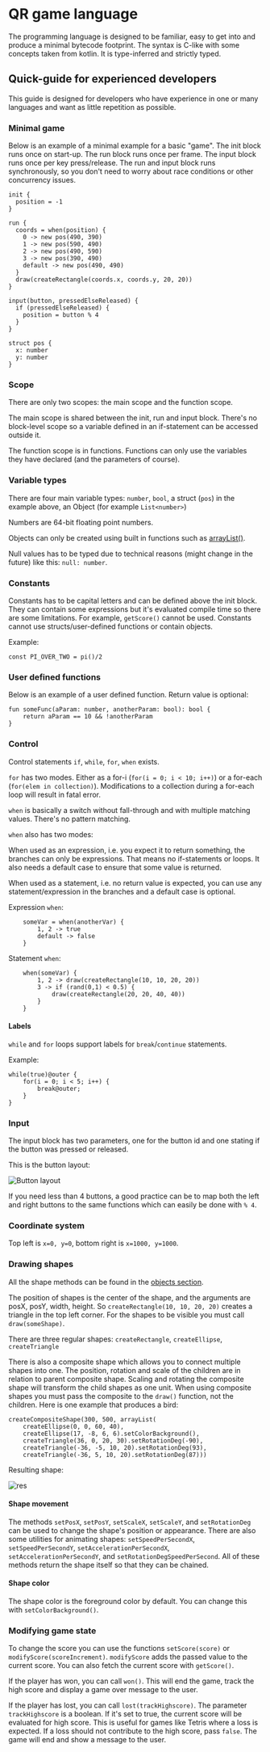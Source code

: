 # QR game language

The programming language is designed to be familiar, easy to get into and produce a minimal bytecode footprint.
The syntax is C-like with some concepts taken from kotlin. It is type-inferred and strictly typed.

## Quick-guide for experienced developers

This guide is designed for developers who have experience in one or many languages and want as little repetition as possible.

### Minimal game

Below is an example of a minimal example for a basic "game". The init block runs once on start-up.
The run block runs once per frame. The input block runs once per key press/release. The run and input block
runs synchronously, so you don't need to worry about race conditions or other concurrency issues.

```
init {
  position = -1
}

run {
  coords = when(position) {
    0 -> new pos(490, 390)
    1 -> new pos(590, 490)
    2 -> new pos(490, 590)
    3 -> new pos(390, 490)
    default -> new pos(490, 490)
  }
  draw(createRectangle(coords.x, coords.y, 20, 20))
}

input(button, pressedElseReleased) {
  if (pressedElseReleased) {
    position = button % 4
  }
}

struct pos {
  x: number
  y: number
}
```

### Scope

There are only two scopes: the main scope and the function scope.

The main scope is shared between the init, run and input block.
There's no block-level scope so a variable defined in an if-statement can be accessed outside it.

The function scope is in functions. Functions can only use the variables they have
declared (and the parameters of course).

### Variable types

There are four main variable types: `number`, `bool`, a struct (`pos`) in the example above, an Object (for example `List<number>`)

Numbers are 64-bit floating point numbers.

Objects can only be created using built in functions such as [arrayList()](functions.md#array-list).

Null values has to be typed due to technical reasons (might change in the future) like this: `null: number`.

### Constants

Constants has to be capital letters and can be defined above the init block.
They can contain some expressions but it's evaluated compile time so there are some limitations.
For example, `getScore()` cannot be used. Constants cannot use structs/user-defined functions or contain objects.

Example:
```
const PI_OVER_TWO = pi()/2
```

### User defined functions

Below is an example of a user defined function. Return value is optional: 

```
fun someFunc(aParam: number, anotherParam: bool): bool {
    return aParam == 10 && !anotherParam
}
```

### Control

Control statements `if`, `while`, `for`, `when` exists.

`for` has two modes. Either as a for-i (`for(i = 0; i < 10; i++)`) or a for-each (`for(elem in collection)`). 
Modifications to a collection during a for-each loop will result in fatal error.

`when` is basically a switch without fall-through and with multiple matching values. There's no pattern matching.

`when` also has two modes:

When used as an expression, i.e. you expect it to return something, the branches can only be expressions. 
That means no if-statements or loops. It also needs a default case to ensure that some value is returned.

When used as a statement, i.e. no return value is expected, you can use any statement/expression in the branches
and a default case is optional.

Expression `when`: 
```
    someVar = when(anotherVar) {
        1, 2 -> true
        default -> false
    }
```

Statement `when`:
```
    when(someVar) {
        1, 2 -> draw(createRectangle(10, 10, 20, 20))
        3 -> if (rand(0,1) < 0.5) {
            draw(createRectangle(20, 20, 40, 40))
        }
    }
```

#### Labels

`while` and `for` loops support labels for `break`/`continue` statements.

Example:
```
while(true)@outer {
    for(i = 0; i < 5; i++) {
        break@outer;
    }
}
```

### Input

The input block has two parameters, one for the button id and one stating if the button was pressed or released.

This is the button layout:

![Button layout](resources/button_layout.jpg)

If you need less than 4 buttons, a good practice can be to map both the left and right buttons
to the same functions which can easily be done with `% 4`.

### Coordinate system

Top left is `x=0, y=0`, bottom right is `x=1000, y=1000`.

### Drawing shapes

All the shape methods can be found in the [objects section](objects.md#shape).

The position of shapes is the center of the shape, and the arguments are posX, posY, width, height. 
So `createRectangle(10, 10, 20, 20)` creates a triangle in the top left corner. For the shapes to be visible
you must call `draw(someShape)`.

There are three regular shapes: `createRectangle`, `createEllipse`, `createTriangle`

There is also a composite shape which allows you to connect multiple shapes into one. The position, 
rotation and scale of the children are in relation to parent composite shape. Scaling and
rotating the composite shape will transform the child shapes as one unit. When using composite shapes
you must pass the composite to the `draw()` function, not the children. Here is one example
that produces a bird:

```
createCompositeShape(300, 500, arrayList(
    createEllipse(0, 0, 60, 40),
    createEllipse(17, -8, 6, 6).setColorBackground(),
    createTriangle(36, 0, 20, 30).setRotationDeg(-90),
    createTriangle(-36, -5, 10, 20).setRotationDeg(93),
    createTriangle(-36, 5, 10, 20).setRotationDeg(87)))
```

Resulting shape:

![res](resources/bird.jpg)

#### Shape movement

The methods `setPosX`, `setPosY`, `setScaleX`, `setScaleY`, and `setRotationDeg` can be used
to change the shape's position or appearance. There are also some utilities for animating shapes:
`setSpeedPerSecondX`, `setSpeedPerSecondY`, `setAccelerationPerSecondX`, `setAccelerationPerSecondY`,
and `setRotationDegSpeedPerSecond`. All of these methods return the shape itself so that they can be chained.

#### Shape color

The shape color is the foreground color by default. You can change this with `setColorBackground()`.

### Modifying game state

To change the score you can use the functions `setScore(score)` or `modifyScore(scoreIncrement)`. `modifyScore` adds the
passed value to the current score. You can also fetch the current score with `getScore()`.

If the player has won, you can call `won()`. This will end the game, track the high score
and display a game over message to the user.

If the player has lost, you can call `lost(trackHighscore)`. The parameter `trackHighscore` is a boolean.
If it's set to true, the current score will be evaluated for high score. This is useful for games like Tetris
where a loss is expected. If a loss should not contribute to the high score, pass `false`. The game will
end and show a message to the user.
